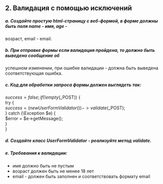 ## 2. Валидация с помощью исключений

##### a. Создайте простую html-страницу с веб-формой, в форме должны быть поля name - имя, age -
возраст, email - email.

##### b. При отправке формы если валидация пройдена, то должно быть выведено сообщение об
успешном изменении, при ошибке валидации - должна быть выведена соответствующая ошибка.

##### c. Код для обработки запроса формы должен выглядеть так:

$success = false;  
if (! empty($_POST)) {  
  try {  
    $success = (new UserFormValidator())->validate($_POST);  
  } catch (\Exception $e) {  
    $error = $e->getMessage();  
  }  
}

##### d. Создайте класс UserFormValidator - реализуйте метод validate.

##### e. Требования к валидации:

- имя должно быть не пустым  
- возраст должен быть не менее 18 лет  
- email - должен быть заполнен и соответствовать формату email  
